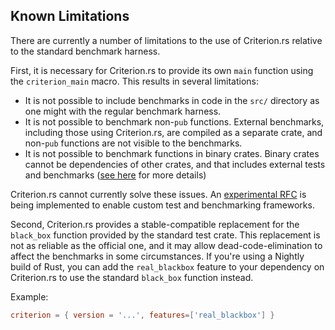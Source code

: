 ## Known Limitations

There are currently a number of limitations to the use of Criterion.rs relative to the standard benchmark harness.

First, it is necessary for Criterion.rs to provide its own `main` function using the `criterion_main` macro.
This results in several limitations:

* It is not possible to include benchmarks in code in the `src/` directory as one might with the regular
  benchmark harness. 
* It is not possible to benchmark non-`pub` functions. External benchmarks, including those using Criterion.rs,
  are compiled as a separate crate, and non-`pub` functions are not visible to the benchmarks.
* It is not possible to benchmark functions in binary crates. Binary crates cannot be dependencies of other
  crates, and that includes external tests and benchmarks ([see here](https://github.com/rust-lang/cargo/issues/4316) for more details)

Criterion.rs cannot currently solve these issues. An [experimental RFC](https://github.com/rust-lang/rust/issues/50297) is being implemented to enable custom test and benchmarking frameworks.

Second, Criterion.rs provides a stable-compatible replacement for the `black_box` function provided by the standard test crate. This replacement is not as reliable as the official one, and it may allow dead-code-elimination to affect the benchmarks in some circumstances. If you're using a Nightly build of Rust, you can add the `real_blackbox` feature to your dependency on Criterion.rs to use the standard `black_box` function instead.

Example:

```toml
criterion = { version = '...', features=['real_blackbox'] }
```
